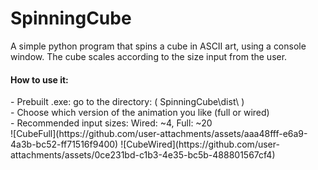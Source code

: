 # SpinningCube

A simple python program that spins a cube in ASCII art, using a console window. The cube scales according to the size input from the user.<br>

<h4>How to use it:</h4>
- Prebuilt .exe: go to the directory: ( SpinningCube\dist\ ) <br>
- Choose which version of the animation you like (full or wired)<br>
- Recommended input sizes: Wired: ~4, Full: ~20 <br>
![CubeFull](https://github.com/user-attachments/assets/aaa48fff-e6a9-4a3b-bc52-ff71516f9400)
![CubeWired](https://github.com/user-attachments/assets/0ce231bd-c1b3-4e35-bc5b-488801567cf4)

